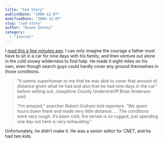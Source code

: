 ```yaml
---
title: "Sad Story"
publishDate: "2006-12-07"
modifiedDate: "2006-12-07"
slug: "sad-story"
author: "Duane Storey"
category:
  - "Journal"
---
```


I [read this a few minutes ago](http://www.cnn.com/2006/US/12/06/missing.family/index.html). I can only imagine the courage a father must have to sit in a car for nine days with his family, and then venture out alone in the cold snowy wilderness to find help. He made it eight miles on his own, even though search guys could hardly cover any ground themselves in those conditions.

> “It seems superhuman to me that he was able to cover that amount of distance given what he had and also that he had nine days in the car” before setting out, Josephine County Undersheriff Brian Anderson said.
> 
> “I’m amazed,” searcher Robert Graham told reporters. “We spent hours down there and made very little distance. … The conditions were very rough. It’s been cold, the terrain is so rugged, just spending one day out here is very exhausting.”

Unfortunately, he didn’t make it. He was a senior editor for CNET, and he had two kids.